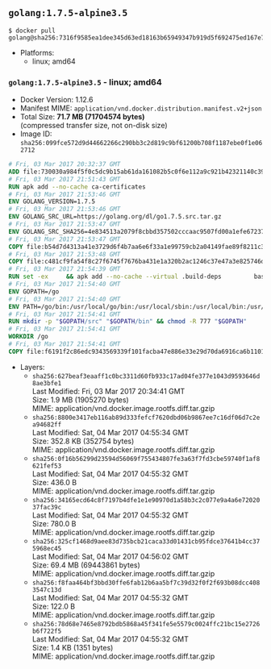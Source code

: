 ## `golang:1.7.5-alpine3.5`

```console
$ docker pull golang@sha256:7316f9585ea1dee345d63ed18163b65949347b919d5f692475ed167e79d983bd
```

-	Platforms:
	-	linux; amd64

### `golang:1.7.5-alpine3.5` - linux; amd64

-	Docker Version: 1.12.6
-	Manifest MIME: `application/vnd.docker.distribution.manifest.v2+json`
-	Total Size: **71.7 MB (71704574 bytes)**  
	(compressed transfer size, not on-disk size)
-	Image ID: `sha256:099fce572d9d44662266c290bb3c2d819c9bf61200b708f1187ebe0f1e062712`

```dockerfile
# Fri, 03 Mar 2017 20:32:37 GMT
ADD file:730030a984f5f0c5dc9b15ab61da161082b5c0f6e112a9c921b42321140c3927 in / 
# Fri, 03 Mar 2017 21:51:43 GMT
RUN apk add --no-cache ca-certificates
# Fri, 03 Mar 2017 21:53:46 GMT
ENV GOLANG_VERSION=1.7.5
# Fri, 03 Mar 2017 21:53:46 GMT
ENV GOLANG_SRC_URL=https://golang.org/dl/go1.7.5.src.tar.gz
# Fri, 03 Mar 2017 21:53:47 GMT
ENV GOLANG_SRC_SHA256=4e834513a2079f8cbbd357502cccaac9507fd00a1efe672375798858ff291815
# Fri, 03 Mar 2017 21:53:47 GMT
COPY file:b54d7d4313a41e3729d6f4b7aa6e6f33a1e99759cb2a04149fae89f8211c3a65 in / 
# Fri, 03 Mar 2017 21:53:48 GMT
COPY file:c481cf9fa54f8c27f6745f7676ba431e1a320b2ac1246c37e47a3e825746d8e6 in / 
# Fri, 03 Mar 2017 21:54:39 GMT
RUN set -ex 	&& apk add --no-cache --virtual .build-deps 		bash 		gcc 		musl-dev 		openssl 		go 		&& export GOROOT_BOOTSTRAP="$(go env GOROOT)" 		&& wget -q "$GOLANG_SRC_URL" -O golang.tar.gz 	&& echo "$GOLANG_SRC_SHA256  golang.tar.gz" | sha256sum -c - 	&& tar -C /usr/local -xzf golang.tar.gz 	&& rm golang.tar.gz 	&& cd /usr/local/go/src 	&& patch -p2 -i /no-pic.patch 	&& patch -p2 -i /17847.patch 	&& ./make.bash 		&& rm -rf /*.patch 	&& apk del .build-deps
# Fri, 03 Mar 2017 21:54:40 GMT
ENV GOPATH=/go
# Fri, 03 Mar 2017 21:54:40 GMT
ENV PATH=/go/bin:/usr/local/go/bin:/usr/local/sbin:/usr/local/bin:/usr/sbin:/usr/bin:/sbin:/bin
# Fri, 03 Mar 2017 21:54:41 GMT
RUN mkdir -p "$GOPATH/src" "$GOPATH/bin" && chmod -R 777 "$GOPATH"
# Fri, 03 Mar 2017 21:54:41 GMT
WORKDIR /go
# Fri, 03 Mar 2017 21:54:41 GMT
COPY file:f6191f2c86edc9343569339f101facba47e886e33e29d70da6916ca6b1101a53 in /usr/local/bin/ 
```

-	Layers:
	-	`sha256:627beaf3eaaff1c0bc3311d60fb933c17ad04fe377e1043d9593646d8ae3bfe1`  
		Last Modified: Fri, 03 Mar 2017 20:34:41 GMT  
		Size: 1.9 MB (1905270 bytes)  
		MIME: application/vnd.docker.image.rootfs.diff.tar.gzip
	-	`sha256:8800e3417eb116ab89d333fefcf7620dbd06b9867ee7c16df06d7c2ea94682ff`  
		Last Modified: Sat, 04 Mar 2017 04:55:34 GMT  
		Size: 352.8 KB (352754 bytes)  
		MIME: application/vnd.docker.image.rootfs.diff.tar.gzip
	-	`sha256:0f16b56299d23594d56069f755434807fe3a63f7fd3cbe59740f1af8621fef53`  
		Last Modified: Sat, 04 Mar 2017 04:55:32 GMT  
		Size: 436.0 B  
		MIME: application/vnd.docker.image.rootfs.diff.tar.gzip
	-	`sha256:34165ecd64c8f7197b4dfe1e1e90970d1a58b3c2c077e9a4a6e7202037fac39c`  
		Last Modified: Sat, 04 Mar 2017 04:55:32 GMT  
		Size: 780.0 B  
		MIME: application/vnd.docker.image.rootfs.diff.tar.gzip
	-	`sha256:325cf1468d9aee83d735bcb21caca33d01431cb95fdce37641b4cc375968ec45`  
		Last Modified: Sat, 04 Mar 2017 04:56:02 GMT  
		Size: 69.4 MB (69443861 bytes)  
		MIME: application/vnd.docker.image.rootfs.diff.tar.gzip
	-	`sha256:f8faa464bf3bbd30ffe6fab12b6aa5bf7c39d32f0f2f693b08dcc4083547c13d`  
		Last Modified: Sat, 04 Mar 2017 04:55:32 GMT  
		Size: 122.0 B  
		MIME: application/vnd.docker.image.rootfs.diff.tar.gzip
	-	`sha256:78d68e7465e8792bdb5868a45f341fe5e5579c0024ffc21bc15e2726b6f722f5`  
		Last Modified: Sat, 04 Mar 2017 04:55:32 GMT  
		Size: 1.4 KB (1351 bytes)  
		MIME: application/vnd.docker.image.rootfs.diff.tar.gzip
